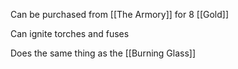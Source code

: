 Can be purchased from [[The Armory]] for 8 [[Gold]]

Can ignite torches and fuses

Does the same thing as the [[Burning Glass]]